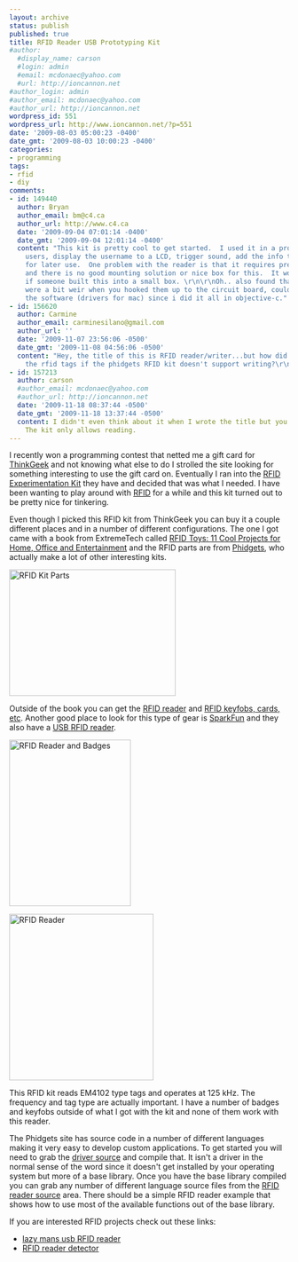 ```yaml
---
layout: archive
status: publish
published: true
title: RFID Reader USB Prototyping Kit
#author:
  #display_name: carson
  #login: admin
  #email: mcdonaec@yahoo.com
  #url: http://ioncannon.net
#author_login: admin
#author_email: mcdonaec@yahoo.com
#author_url: http://ioncannon.net
wordpress_id: 551
wordpress_url: http://www.ioncannon.net/?p=551
date: '2009-08-03 05:00:23 -0400'
date_gmt: '2009-08-03 10:00:23 -0400'
categories:
- programming
tags:
- rfid
- diy
comments:
- id: 149440
  author: Bryan
  author_email: bm@c4.ca
  author_url: http://www.c4.ca
  date: '2009-09-04 07:01:14 -0400'
  date_gmt: '2009-09-04 12:01:14 -0400'
  content: "This kit is pretty cool to get started.  I used it in a project to identify
    users, display the username to a LCD, trigger sound, add the info to a database
    for later use.  One problem with the reader is that it requires pretty close proximity
    and there is no good mounting solution or nice box for this.  It would be cool
    if someone built this into a small box. \r\n\r\nOh.. also found that the led's
    were a bit weir when you hooked them up to the circuit board, could have been
    the software (drivers for mac) since i did it all in objective-c."
- id: 156620
  author: Carmine
  author_email: carminesilano@gmail.com
  author_url: ''
  date: '2009-11-07 23:56:06 -0500'
  date_gmt: '2009-11-08 04:56:06 -0500'
  content: "Hey, the title of this is RFID reader/writer...but how did you write to
    the rfid tags if the phidgets RFID kit doesn't support writing?\r\n\r\nThanks."
- id: 157213
  author: carson
  #author_email: mcdonaec@yahoo.com
  #author_url: http://ioncannon.net
  date: '2009-11-18 08:37:44 -0500'
  date_gmt: '2009-11-18 13:37:44 -0500'
  content: I didn't even think about it when I wrote the title but you are correct.
    The kit only allows reading.
---
```

I recently won a programming contest that netted me a gift card for <a href="http://www.thinkgeek.com/">ThinkGeek</a> and not knowing what else to do I strolled the site looking for something interesting to use the gift card on. Eventually I ran into the <a href="http://www.thinkgeek.com/geektoys/science/907a/">RFID Experimentation Kit</a> they have and decided that was what I needed. I have been wanting to play around with <a href="http://en.wikipedia.org/wiki/Radio-frequency_identification">RFID</a> for a while and this kit turned out to be pretty nice for tinkering.


Even though I picked this RFID kit from ThinkGeek you can buy it a couple different places and in a number of different configurations. The one I got came with a book from ExtremeTech called <a href="http://www.amazon.com/RFID-Toys-Projects-Entertainment-ExtremeTech/dp/0471771961">RFID Toys: 11 Cool Projects for Home, Office and Entertainment</a> and the RFID parts are from <a href="http://www.phidgets.com/">Phidgets</a>, who actually make a lot of other interesting kits. 

<a href="/assets/2009_07_allkit.png"><img src="/assets/2009_07_allkit.png" alt="RFID Kit Parts" title="RFID Kit Parts" width="300" height="228" class="alignnone size-medium wp-image-552" /></a>

Outside of the book you can get the <a href="http://www.phidgets.com/products.php?category=14&product_id=1023">RFID reader</a> and <a href="http://www.phidgets.com/products.php?category=14">RFID keyfobs, cards, etc</a>. Another good place to look for this type of gear is <a href="http://www.sparkfun.com">SparkFun</a> and they also have a <a href="http://www.sparkfun.com/commerce/product_info.php?products_id=8852">USB RFID reader</a>.

<a href="/assets/2009_07_kitsansbook.png"><img src="/assets/2009_07_kitsansbook.png" alt="RFID Reader and Badges" title="RFID Reader and Badges" width="219" height="300" class="alignnone size-medium wp-image-553" /></a>

<a href="/assets/2009_07_rfidreader.png"><img src="/assets/2009_07_rfidreader.png" alt="RFID Reader" title="RFID Reader" width="260" height="300" class="alignnone size-medium wp-image-554" /></a>

This RFID kit reads EM4102 type tags and operates at 125 kHz. The frequency and tag type are actually important. I have a number of badges and keyfobs outside of what I got with the kit and none of them work with this reader.

The Phidgets site has source code in a number of different languages making it very easy to develop custom applications. To get started you will need to grab the <a href="http://www.phidgets.com/drivers.php">driver source</a> and compile that. It isn't a driver in the normal sense of the word since it doesn't get installed by your operating system but more of a base library. Once you have the base library compiled you can grab any number of different language source files from the <a href="http://www.phidgets.com/products.php?category=14&product_id=1023">RFID reader source</a> area. There should be a simple RFID reader example that shows how to use most of the available functions out of the base library.

If you are interested RFID projects check out these links:

<ul>
<li><a href="http://www.elektronika.ba/674/lazy-mans-usb-rfid-reader/">lazy mans usb RFID reader</a></li>
<li><a href="http://www.instructables.com/id/RFID_Reader_Detector_and_Tilt_Sensitive_RFID_Tag/">RFID reader detector</a></li>
</ul>
